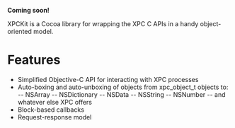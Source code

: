 **Coming soon!**

XPCKit is a Cocoa library for wrapping the XPC C APIs in a handy object-oriented model.

Features
========

- Simplified Objective-C API for interacting with XPC processes
- Auto-boxing and auto-unboxing of objects from xpc_object_t objects to:
-- NSArray
-- NSDictionary
-- NSData
-- NSString
-- NSNumber
-- and whatever else XPC offers
- Block-based callbacks
- Request-response model